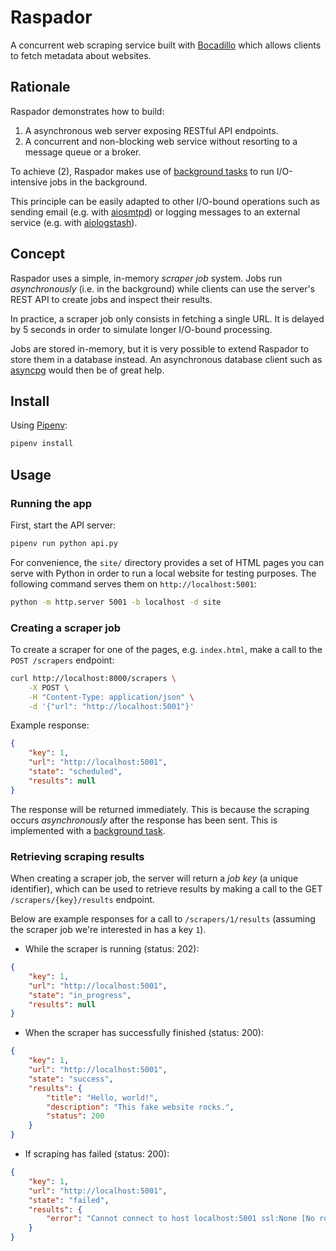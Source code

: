 # Raspador

A concurrent web scraping service built with [Bocadillo] which allows clients to fetch metadata about websites.

## Rationale

Raspador demonstrates how to build:

1. A asynchronous web server exposing RESTful API endpoints.
2. A concurrent and non-blocking web service without resorting to a message queue or a broker.

To achieve (2), Raspador makes use of [background tasks][background task] to run I/O-intensive jobs in the background.

This principle can be easily adapted to other I/O-bound operations such as sending email (e.g. with [aiosmtpd]) or logging messages to an external service (e.g. with [aiologstash]).

## Concept

Raspador uses a simple, in-memory *scraper job* system. Jobs run *asynchronously* (i.e. in the background) while clients can use the server's REST API to create jobs and inspect their results.

In practice, a scraper job only consists in fetching a single URL. It is delayed by 5 seconds in order to simulate longer I/O-bound processing.

Jobs are stored in-memory, but it is very possible to extend Raspador to store them in a database instead. An asynchronous database client such as [asyncpg] would then be of great help.

## Install

Using [Pipenv]:

```bash
pipenv install
```

## Usage

### Running the app

First, start the API server:

```bash
pipenv run python api.py
```

For convenience, the `site/` directory provides a set of HTML pages you can serve with Python in order to run a local website for testing purposes. The following command serves them on `http://localhost:5001`:

```bash
python -m http.server 5001 -b localhost -d site
```

### Creating a scraper job

To create a scraper for one of the pages, e.g. `index.html`, make a call to the `POST /scrapers` endpoint:

```bash
curl http://localhost:8000/scrapers \
    -X POST \
    -H "Content-Type: application/json" \
    -d '{"url": "http://localhost:5001"}'
```

Example response:

```json
{
    "key": 1,
    "url": "http://localhost:5001",
    "state": "scheduled",
    "results": null
}
```

The response will be returned immediately. This is because the scraping occurs *asynchronously* after the response has been sent. This is implemented with a [background task].

### Retrieving scraping results

When creating a scraper job, the server will return a *job key* (a unique identifier), which can be used to retrieve results by making a call to the GET `/scrapers/{key}/results` endpoint.

Below are example responses for a call to `/scrapers/1/results` (assuming the scraper job we're interested in has a key `1`).

- While the scraper is running (status: 202):

```json
{
    "key": 1,
    "url": "http://localhost:5001",
    "state": "in_progress",
    "results": null
}
```

- When the scraper has successfully finished (status: 200):

```json
{
    "key": 1,
    "url": "http://localhost:5001",
    "state": "success",
    "results": {
        "title": "Hello, world!",
        "description": "This fake website rocks.",
        "status": 200
    }
}
```

- If scraping has failed (status: 200):

```json
{
    "key": 1,
    "url": "http://localhost:5001",
    "state": "failed",
    "results": {
        "error": "Cannot connect to host localhost:5001 ssl:None [No route to host]"
    }
}
```

[Bocadillo]: https://bocadilloproject.github.io
[Pipenv]: https://pipenv.readthedocs.io
[aiosmtpd]: https://github.com/aio-libs/aiosmtpd
[aiologstash]: https://github.com/aio-libs/aiologstash
[asyncpg]: https://github.com/MagicStack/asyncpg
[background task]: https://bocadilloproject.github.io/topics/features/background-tasks.html
